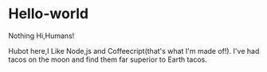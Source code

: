 # Hello-world
Nothing
Hi,Humans!

Hubot here,I Like Node,js and Coffeecript(that's what I'm made of!).
I've had tacos on the moon and find them far superior to Earth tacos.
